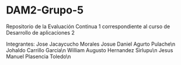 # DAM2-Grupo-5
Repositorio de la Evaluación Continua 1 correspondiente al curso de Desarrollo de aplicaciones 2

Integrantes:
Jose Jacaycucho Morales
Josue Daniel Agurto Pulache\n
Johaldo Carrillo Garcia\n
William Augusto Hernandez Sirlupu\n
Jesus Manuel Plasencia Toledo\n
